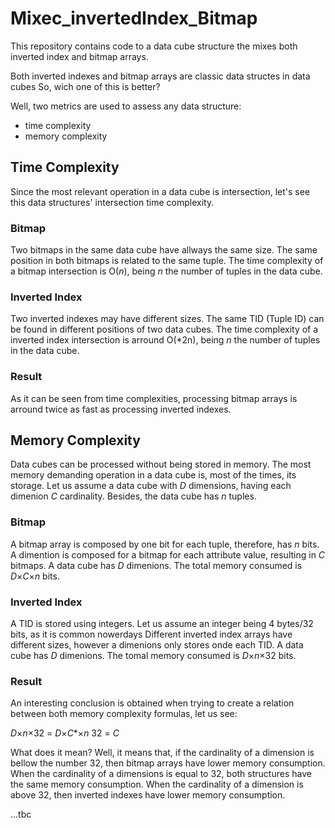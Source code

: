 # Mixec_invertedIndex_Bitmap

This repository contains code to a data cube structure the mixes both inverted index and bitmap arrays.

Both inverted indexes and bitmap arrays are classic data structes in data cubes
So, wich one of this is better?

Well, two metrics are used to assess any data structure:
  - time complexity
  - memory complexity
  
  
## Time Complexity

Since the most relevant operation in a data cube is intersection, let's see this data structures' intersection time complexity.

### Bitmap

Two bitmaps in the same data cube have allways the same size.
The same position in both bitmaps is related to the same tuple.
The time complexity of a bitmap intersection is O(*n*), being *n* the number of tuples in the data cube.

### Inverted Index

Two inverted indexes may have different sizes.
The same TID (Tuple ID) can be found in different positions of two data cubes.
The time complexity of a inverted index intersection is arround O(*2n), being *n* the number of tuples in the data cube.

### Result

As it can be seen from time complexities, processing bitmap arrays is arround twice as fast as processing inverted indexes.

## Memory Complexity

Data cubes can be processed without being stored in memory. The most memory demanding operation in a data cube is, most of the times, its storage.
Let us assume a data cube with *D* dimensions, having each dimenion *C* cardinality. Besides, the data cube has *n* tuples.

### Bitmap

A bitmap array is composed by one bit for each tuple, therefore, has *n* bits.
A dimention is composed for a bitmap for each attribute value, resulting in *C* bitmaps.
A data cube has *D* dimenions.
The total memory consumed is *D*×*C*×*n* bits.

### Inverted Index

A TID is stored using integers. Let us assume an integer being 4 bytes/32 bits, as it is common nowerdays
Different inverted index arrays have different sizes, however a dimenions only stores onde each TID.
A data cube has *D* dimenions.
The tomal memory consumed is *D*×*n*×32 bits.

### Result

An interesting conclusion is obtained when trying to create a relation between both memory complexity formulas, let us see:

*D*×*n*×32 = *D*×*C**×*n*
32 = *C*

What does it mean?
Well, it means that, if the cardinality of a dimension is bellow the number 32, then bitmap arrays have lower memory consumption.
When the cardinality of a dimensions is equal to 32, both structures have the same memory consumption.
When the cardinality of a dimension is above 32, then inverted indexes have lower memory consumption.

...tbc





